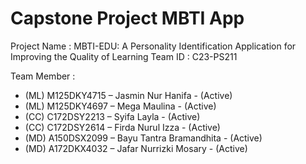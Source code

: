 # Capstone Project MBTI App

Project Name		: MBTI-EDU: A Personality Identification Application for Improving the Quality of Learning
Team ID		: C23-PS211

Team Member		: 
- (ML) M125DKY4715 – Jasmin Nur Hanifa - (Active)
- (ML) M125DKY4697 – Mega Maulina - (Active)
- (CC) C172DSY2213 – Syifa Layla - (Active)
- (CC) C172DSY2614 – Firda Nurul Izza - (Active)
- (MD) A150DSX2099 – Bayu Tantra Bramandhita - (Active)
- (MD) A172DKX4032 – Jafar Nurrizki Mosary - (Active)
